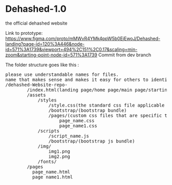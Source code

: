 # Dehashed-1.0
the official dehashed website

Link to prototype: https://www.figma.com/proto/mMWvR4YMk4ppW5b0EjEwoJ/Dehashed-landing?page-id=120%3A446&node-id=571%3A1739&viewport=494%2C151%2C0.17&scaling=min-zoom&starting-point-node-id=571%3A1739
Commit from dev branch

The folder structure goes like this :

<pre>
please use understandable names for files.
name that makes sense and makes it easy for others to identify
/dehashed-Website-repo-
        /index.html(landing page/home page/main page/starting page)
        /assets
            /styles
                /style.css(the standard css file applicable to all pages)
                /bootstrap/(bootstrap bundle)
                /pages/(custom css files that are specific to certain pages)
                    page_name.css
                    page_name1.css
            /scripts
                /script_name.js
                /bootstrap/(bootstrap js bundle)
            /img/
                img1.png
                img2.png
            /fonts/    
        /pages
          page_name.html
          page_name1.html
</pre>
